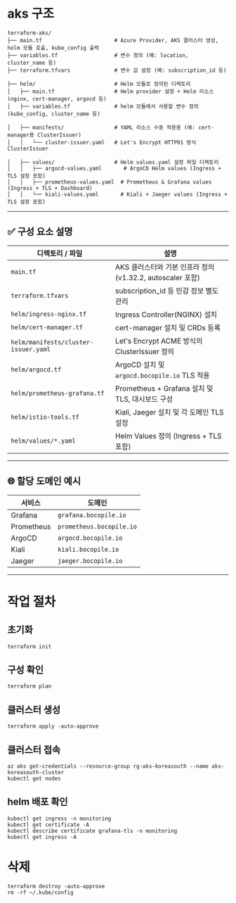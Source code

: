 # aks 구조

```shell
terraform-aks/
├── main.tf                       # Azure Provider, AKS 클러스터 생성, helm 모듈 호출, kube_config 출력
├── variables.tf                  # 변수 정의 (예: location, cluster_name 등)
├── terraform.tfvars              # 변수 값 설정 (예: subscription_id 등)

├── helm/                         # Helm 모듈로 정의된 디렉토리
│   ├── main.tf                   # Helm provider 설정 + Helm 리소스 (nginx, cert-manager, argocd 등)
│   ├── variables.tf              # helm 모듈에서 사용할 변수 정의 (kube_config, cluster_name 등)

│   ├── manifests/                # YAML 리소스 수동 적용용 (예: cert-manager용 ClusterIssuer)
│   │   └── cluster-issuer.yaml   # Let's Encrypt HTTP01 방식 ClusterIssuer

│   ├── values/                   # Helm values.yaml 설정 파일 디렉토리
│   │   ├── argocd-values.yaml       # ArgoCD Helm values (Ingress + TLS 설정 포함)
│   │   ├── prometheus-values.yaml  # Prometheus & Grafana values (Ingress + TLS + Dashboard)
│   │   └── kiali-values.yaml       # Kiali + Jaeger values (Ingress + TLS 설정 포함)

```




---

## ✅ 구성 요소 설명

| 디렉토리 / 파일                     | 설명 |
|----------------------------------|------|
| `main.tf`                        | AKS 클러스터와 기본 인프라 정의 (v1.32.2, autoscaler 포함) |
| `terraform.tfvars`               | subscription_id 등 민감 정보 별도 관리 |
| `helm/ingress-nginx.tf`          | Ingress Controller(NGINX) 설치 |
| `helm/cert-manager.tf`           | cert-manager 설치 및 CRDs 등록 |
| `helm/manifests/cluster-issuer.yaml` | Let's Encrypt ACME 방식의 ClusterIssuer 정의 |
| `helm/argocd.tf`                 | ArgoCD 설치 및 `argocd.bocopile.io` TLS 적용 |
| `helm/prometheus-grafana.tf`     | Prometheus + Grafana 설치 및 TLS, 대시보드 구성 |
| `helm/istio-tools.tf`            | Kiali, Jaeger 설치 및 각 도메인 TLS 설정 |
| `helm/values/*.yaml`             | Helm Values 정의 (Ingress + TLS 포함) |

---

## 🌐 할당 도메인 예시

| 서비스      | 도메인                     |
|-----------|--------------------------|
| Grafana   | `grafana.bocopile.io`    |
| Prometheus| `prometheus.bocopile.io` |
| ArgoCD    | `argocd.bocopile.io`     |
| Kiali     | `kiali.bocopile.io`      |
| Jaeger    | `jaeger.bocopile.io`     |

---

# 작업 절차
## 초기화
```shell
terraform init
```
## 구성 확인
```shell
terraform plan
```
## 클러스터 생성
```shell
terraform apply -auto-approve
```

## 클러스터 접속
```shell
az aks get-credentials --resource-group rg-aks-koreasouth --name aks-koreasouth-cluster
kubectl get nodes
```


## helm 배포 확인
```shell
kubectl get ingress -n monitoring
kubectl get certificate -A
kubectl describe certificate grafana-tls -n monitoring
kubectl get ingress -A
```


# 삭제
```shell
terraform destroy -auto-approve
rm -rf ~/.kube/config
```